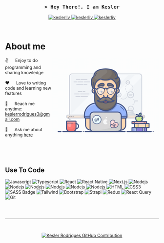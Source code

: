<!-- Intro  -->
<h3 align="center">
        <samp>&gt; Hey There!, I am Kesler</samp>
</h3>

<p align="center">
 <a href="https://keslerrodrigues.com.br/" target="_blank">
  <img src="https://img.shields.io/badge/Website-DC143C?style=for-the-badge&logo=medium&logoColor=white" alt="keslerliv" />
 </a>
 <a href="https://www.linkedin.com/in/kesler-rodrigues-a026511b3/" target="_blank">
  <img src="https://img.shields.io/badge/LinkedIn-0077B5?style=for-the-badge&logo=linkedin&logoColor=white" alt="keslerliv"/>
 </a>
 <a href="https://www.instagram.com/keslerliv/" target="_blank">
  <img src="https://img.shields.io/badge/Instagram-fe4164?style=for-the-badge&logo=instagram&logoColor=white" alt="keslerliv" />
 </a> 
</p>
<br />

<!-- About Section -->
 # About me
 
<p>
 <img align="right" width="350" src="/programmer.gif" alt="Coding gif" />
  
 ✌️ &emsp; Enjoy to do programming and sharing knowledge <br/><br/>
 ❤️ &emsp; Love to writing code and learning new features<br/><br/>
 📧 &emsp; Reach me anytime: keslerrodrigues3@gmail.com<br/><br/>
 💬 &emsp; Ask me about anything [here](https://github.com/keslerliv/keslerliv/issues)

</p>

<br/>
<br/>
<br/>

## Use To Code

![Javascript](https://img.shields.io/badge/Javascript-F0DB4F?style=for-the-badge&labelColor=black&logo=javascript&logoColor=F0DB4F)
![Typescript](https://img.shields.io/badge/Typescript-007acc?style=for-the-badge&labelColor=black&logo=typescript&logoColor=007acc)
![React](https://img.shields.io/badge/-React-61DBFB?style=for-the-badge&labelColor=black&logo=react&logoColor=61DBFB)
![React Native](https://img.shields.io/badge/React_Native-20232A?style=for-the-badge&logo=react&logoColor=61DAFB)
![Next.js](https://img.shields.io/badge/next.js-000000?style=for-the-badge&logo=nextdotjs&logoColor=white)
![Nodejs](https://img.shields.io/badge/Nodejs-3C873A?style=for-the-badge&labelColor=black&logo=node.js&logoColor=3C873A)
![Nodejs](https://img.shields.io/badge/Python-4382B4?style=for-the-badge&labelColor=black&logo=python&logoColor=FFE873)
![Nodejs](https://img.shields.io/badge/Golang-70C8D6?style=for-the-badge&labelColor=black&logo=go&logoColor=70C8D6)
![Nodejs](https://img.shields.io/badge/Django-092D1F?style=for-the-badge&labelColor=white&logo=django&logoColor=092D1F)
![Nodejs](https://img.shields.io/badge/Django-D9224C?style=for-the-badge&labelColor=black&logo=nestjs&logoColor=D9224C)
![Nodejs](https://img.shields.io/badge/Django-007095?style=for-the-badge&labelColor=black&logo=wordpress&logoColor=white)
![HTML](https://img.shields.io/badge/HTML5-E34F26?style=for-the-badge&logo=html5&logoColor=white)
![CSS3](https://img.shields.io/badge/CSS3-1572B6?style=for-the-badge&logo=css3&logoColor=white)
![SASS Badge](https://img.shields.io/badge/Sass-CC6699?style=for-the-badge&logo=sass&logoColor=white)
![Tailwind](https://img.shields.io/badge/Tailwind_CSS-092749?style=for-the-badge&logo=tailwindcss&logoColor=06B6D4&labelColor=000000)
![Bootstrap](https://img.shields.io/badge/Bootstrap-563D7C?style=for-the-badge&logo=bootstrap&logoColor=white)
![Strapi](https://img.shields.io/badge/strapi-2E7EEA?style=for-the-badge&logo=strapi&logoColor=white)
![Redux](https://img.shields.io/badge/Redux-593D88?style=for-the-badge&logo=redux&logoColor=white)
![React Query](https://img.shields.io/badge/-React_Query-FF4154?style=for-the-badge&logo=react%20query&logoColor=white)
![Git](https://img.shields.io/badge/Git-F05032?style=for-the-badge&logo=git&logoColor=white)

<br/>

<br/>
<hr/>
<br/>

<p align="center">
  <a href="https://github.com/keslerliv">
    <img src="https://github-profile-summary-cards.vercel.app/api/cards/profile-details?username=keslerliv&theme=radical" alt="Kesler Rodrigues GitHub Contribution"/>
  </a>
</p>
